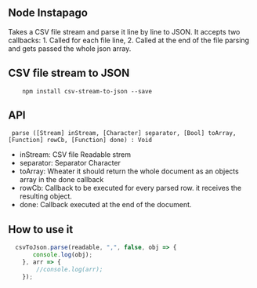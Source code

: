  

Node Instapago
--------------

Takes a CSV file stream and parse it line by line to JSON. It accepts two callbacks: 1. Called for each file line, 2. Called at the end of the file parsing and gets passed the whole json array.
 

CSV file stream to JSON
--------------

```batch
    npm install csv-stream-to-json --save
```

API
--------------

```batch
 parse ([Stream] inStream, [Character] separator, [Bool] toArray, [Function] rowCb, [Function] done) : Void
```

 - inStream: CSV file Readable strem
 - separator: Separator Character
 - toArray: Wheater it should return the whole document as an objects array in the done callback
 - rowCb: Callback to be executed for every parsed row. it receives the resulting object.
 - done: Callback executed at the end of the document.

How to use it
--------------


```javascript
  csvToJson.parse(readable, ",", false, obj => {
       console.log(obj);
    }, arr => {
        //console.log(arr);
    });
```








